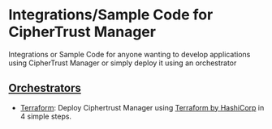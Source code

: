 # Integrations/Sample Code for CipherTrust Manager

Integrations or Sample Code for anyone wanting to develop applications using CipherTrust Manager or simply deploy it using an orchestrator

## [Orchestrators](./orchestrators/)
* [Terraform](./orchestrators/terraform/): Deploy Ciphertrust Manager using [Terraform by HashiCorp](https://terraform.io/) in 4 simple steps.